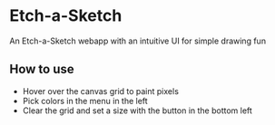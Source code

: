 # Etch-a-Sketch

An Etch-a-Sketch webapp with an intuitive UI for simple drawing fun

## How to use
- Hover over the canvas grid to paint pixels
- Pick colors in the menu in the left
- Clear the grid and set a size with the button in the bottom left